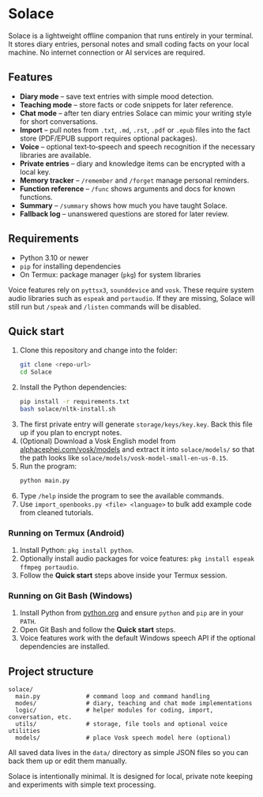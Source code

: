 # Solace

Solace is a lightweight offline companion that runs entirely in your terminal. It stores diary entries, personal notes and small coding facts on your local machine. No internet connection or AI services are required.

## Features
- **Diary mode** – save text entries with simple mood detection.
- **Teaching mode** – store facts or code snippets for later reference.
- **Chat mode** – after ten diary entries Solace can mimic your writing style for short conversations.
- **Import** – pull notes from `.txt`, `.md`, `.rst`, `.pdf` or `.epub` files into the fact store (PDF/EPUB support requires optional packages).
- **Voice** – optional text‑to‑speech and speech recognition if the necessary libraries are available.
- **Private entries** – diary and knowledge items can be encrypted with a local key.
- **Memory tracker** – `/remember` and `/forget` manage personal reminders.
- **Function reference** – `/func` shows arguments and docs for known functions.
- **Summary** – `/summary` shows how much you have taught Solace.
- **Fallback log** – unanswered questions are stored for later review.

## Requirements
- Python 3.10 or newer
- `pip` for installing dependencies
- On Termux: package manager (`pkg`) for system libraries

Voice features rely on `pyttsx3`, `sounddevice` and `vosk`. These require system audio libraries such as `espeak` and `portaudio`. If they are missing, Solace will still run but `/speak` and `/listen` commands will be disabled.

## Quick start
1. Clone this repository and change into the folder:
   ```bash
   git clone <repo-url>
   cd Solace
   ```
2. Install the Python dependencies:
   ```bash
   pip install -r requirements.txt
   bash solace/nltk-install.sh
   ```
3. The first private entry will generate `storage/keys/key.key`. Back this file up if you plan to encrypt notes.
4. (Optional) Download a Vosk English model from [alphacephei.com/vosk/models](https://alphacephei.com/vosk/models) and extract it into `solace/models/` so that the path looks like `solace/models/vosk-model-small-en-us-0.15`.
5. Run the program:
   ```bash
   python main.py
   ```
6. Type `/help` inside the program to see the available commands.
7. Use `import_openbooks.py <file> <language>` to bulk add example code from cleaned tutorials.

### Running on Termux (Android)
1. Install Python: `pkg install python`.
2. Optionally install audio packages for voice features: `pkg install espeak ffmpeg portaudio`.
3. Follow the **Quick start** steps above inside your Termux session.

### Running on Git Bash (Windows)
1. Install Python from [python.org](https://www.python.org/downloads/) and ensure `python` and `pip` are in your `PATH`.
2. Open Git Bash and follow the **Quick start** steps.
3. Voice features work with the default Windows speech API if the optional dependencies are installed.

## Project structure
```
solace/
  main.py             # command loop and command handling
  modes/              # diary, teaching and chat mode implementations
  logic/              # helper modules for coding, import, conversation, etc.
  utils/              # storage, file tools and optional voice utilities
  models/             # place Vosk speech model here (optional)
```
All saved data lives in the `data/` directory as simple JSON files so you can back them up or edit them manually.

Solace is intentionally minimal. It is designed for local, private note keeping and experiments with simple text processing.
